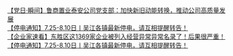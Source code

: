   
[【党日·瞬间】鲁商置业泰安公司党支部：加快新旧动能转换，推动公司高质量发展](http://www.dianyue.me/archives/706/1xhw4i2h2mecn577/)  
[【停电通知】7.25-8.10日丨吴江各镇最新停电，请互相提醒转告！](http://www.dianyue.me/archives/091/vr58slgeti82lzq4/)  
[【企业家速看】东胜区这1369家企业被列入经营异常异常名录了！后果很严重！](http://www.dianyue.me/archives/803/blhje6b6l106p938/)  
[【停电通知】7.25-8.10日丨吴江各镇最新停电，请互相提醒转告！](http://www.dianyue.me/archives/903/ycrmnarfy1p4eumu/)